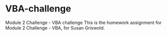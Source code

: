 # VBA-challenge
Module 2 Challenge - VBA challenge
This is the homework assignment for Module 2 Challenge - VBA, for Susan Griswold.
